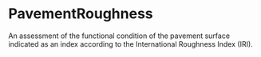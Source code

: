 PavementRoughness
=================

An assessment of the functional condition of the pavement surface indicated as an index according to the International Roughness Index (IRI).
